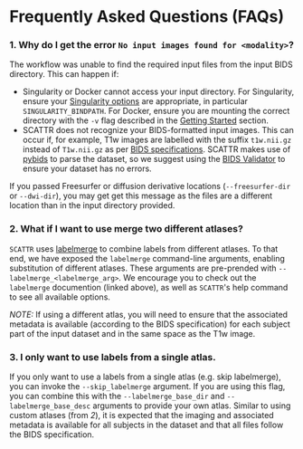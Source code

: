 # Frequently Asked Questions (FAQs)

### 1. Why do I get the error `No input images found for <modality>`?

The workflow was unable to find the required input files from the input BIDS
directory. This can happen if:

* Singularity or Docker cannot access your input directory. For Singularity,
ensure your 
[Singularity options](https://docs.sylabs.io/guides/3.1/user-guide/cli/singularity_run.html) 
are appropriate, in particular `SINGULARITY_BINDPATH`. For Docker, ensure you 
are mounting the correct directory with the `-v` flag described in the 
[Getting Started](https://scattr.readthedocs.io/en/stable/getting_started/docker.html)
section.
* SCATTR does not recognize your BIDS-formatted input images. This can occur if,
for example, T1w images are labelled with the suffix `t1w.nii.gz` instead of 
`T1w.nii.gz` as per [BIDS specifications](https://bids.neuroimaging.io/specification.html).
SCATTR makes use of [pybids](https://github.com/bids-standard/pybids) to parse
the dataset, so we suggest using the 
[BIDS Validator](https://bids-standard.github.io/bids-validator/) to ensure 
your dataset has no errors.

If you passed Freesurfer or diffusion derivative locations (`--freesurfer-dir` 
or `--dwi-dir`), you may get get this message as the files are a different
location than in the input directory provided.

### 2. What if I want to use merge two different atlases?
<!-- Update with readthedocs link when available -->
`SCATTR` uses [labelmerge](https://github.com/khanlab/labelmerge) to combine
labels from different atlases. To that end, we have exposed the `labelmerge` 
command-line arguments, enabling substitution of different atlases. These
arguments are pre-prended with `--labelmerge_<labelmerge_arg>`. We encourage you
to check out the `labelmerge` documention (linked above), as well as `SCATTR`'s 
help command to see all available options. 

*NOTE:* If using a different atlas, you will need to ensure that the associated
metadata is available (according to the BIDS specification) for each subject 
part of the input dataset and in the same space as the T1w image.

### 3. I only want to use labels from a single atlas.
If you only want to use a labels from a single atlas (e.g. skip labelmerge), you
can invoke the `--skip_labelmerge` argument. If you are using this flag, you can
combine this with the `--labelmerge_base_dir` and `--labelmerge_base_desc` 
arguments to provide your own atlas. Similar to using custom atlases (from _2_),
it is expected that the imaging and associated metadata is available for all 
subjects in the dataset and that all files follow the BIDS specification.
